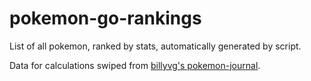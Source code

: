 # pokemon-go-rankings
List of all pokemon, ranked by stats, automatically generated by script.

Data for calculations swiped from [billyvg's pokemon-journal](https://github.com/billyvg/pokemon-journal/).

